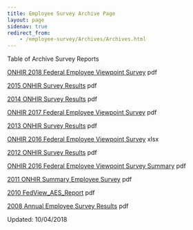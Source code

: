 ```yaml
---
title: Employee Survey Archive Page
layout: page
sidenav: true
redirect_from:
    - /employee-survey/Archives/Archives.html
---
```


Table of Archive Survey Reports

[ONHIR 2018 Federal Employee Viewpoint Survey]({{site.baseurl}}/assets/documents/employee-survey/archives/2018_FEVS_AES_Office_of_Navajo_and_Hopi_Indian_Relocation.pdf) pdf

[2015 ONHIR Survey Results]({{site.baseurl}}/assets/documents/employee-survey/archives/2015_FEVS_AES_Office_of_Navajo_and_Hopi_Indian_Relocation.pdf) pdf

[2014 ONHIR Survey Results]({{site.baseurl}}/assets/documents/employee-survey/archives/2014_FEVS_AES_Office_of_Navajo_and_Hopi_Indian_Relocation.pdf) pdf

[ONHIR 2017 Federal Employee Viewpoint Survey]({{site.baseurl}}/assets/documents/employee-survey/archives/2017%20Federal%20Employee%20Viewpoint%20Survey.pdf) pdf

[2013 ONHIR Survey Results]({{site.baseurl}}/assets/documents/employee-survey/archives/2013_EV_AES_Office_of_Navajo_and_Hopi_Indian_Relocation.pdf) pdf

[ONHIR 2016 Federal Employee Viewpoint Survey]({{site.baseurl}}/assets/documents/employee-survey/archives/2016-FEVS-AES-Office-of-Navajo-and-Hopi-Indian-Relocation.xlsx) xlsx

[2012 ONHIR Survey Results]({{site.baseurl}}/assets/documents/employee-survey/archives/2012%20FEVSR%20-%20Employees%20Influencing%20Changes.pdf) pdf

[ONHIR 2016 Federal Employee Viewpoint Survey Summary]({{site.baseurl}}/assets/documents/employee-survey/archives/ONHIR%202016%20Federal%20Employee%20Viewpoint%20Survey%20Summary.pdf) pdf

[2011 ONHIR Summary Employee Survey]({{site.baseurl}}/assets/documents/employee-survey/archives/2011_ONHIR_Summary_Employee_Survey_Results.pdf) pdf

[2010 FedView_AES_Report]({{site.baseurl}}/assets/documents/employee-survey/archives/2010%20FedView_AES_Report_Navajo%20and%20Hopi%20Indian%20Reloc.pdf) pdf

[2008 Annual Employee Survey Results]({{site.baseurl}}/assets/documents/employee-survey/archives/2008%20Survey%20Spreadsheet.pdf) pdf


Updated: 10/04/2018
